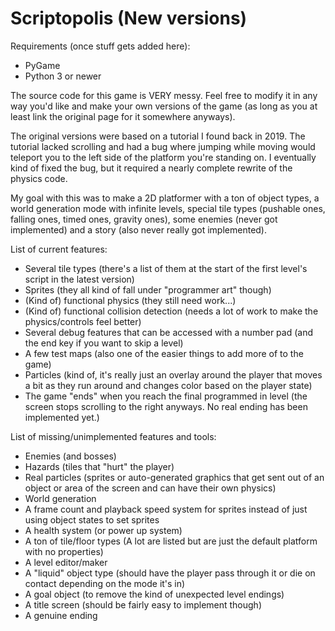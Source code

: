 # Scriptopolis (New versions)

Requirements (once stuff gets added here):
- PyGame
- Python 3 or newer

The source code for this game is VERY messy. Feel free to modify it in any way you'd like and make your own versions of the game (as long as you at least link the original page for it somewhere anyways).

The original versions were based on a tutorial I found back in 2019. The tutorial lacked scrolling and had a bug where jumping while moving would teleport you to the left side of the platform you're standing on. I eventually kind of fixed the bug, but it required a nearly complete rewrite of the physics code.

My goal with this was to make a 2D platformer with a ton of object types, a world generation mode with infinite levels, special tile types (pushable ones, falling ones, timed ones, gravity ones), some enemies (never got implemented) and a story (also never really got implemented).

List of current features:
- Several tile types (there's a list of them at the start of the first level's script in the latest version)
- Sprites (they all kind of fall under "programmer art" though)
- (Kind of) functional physics (they still need work...)
- (Kind of) functional collision detection (needs a lot of work to make the physics/controls feel better)
- Several debug features that can be accessed with a number pad (and the end key if you want to skip a level)
- A few test maps (also one of the easier things to add more of to the game)
- Particles (kind of, it's really just an overlay around the player that moves a bit as they run around and changes color based on the player state)
- The game "ends" when you reach the final programmed in level (the screen stops scrolling to the right anyways. No real ending has been implemented yet.)

List of missing/unimplemented features and tools:
- Enemies (and bosses)
- Hazards (tiles that "hurt" the player)
- Real particles (sprites or auto-generated graphics that get sent out of an object or area of the screen and can have their own physics)
- World generation
- A frame count and playback speed system for sprites instead of just using object states to set sprites
- A health system (or power up system)
- A ton of tile/floor types (A lot are listed but are just the default platform with no properties)
- A level editor/maker
- A "liquid" object type (should have the player pass through it or die on contact depending on the mode it's in)
- A goal object (to remove the kind of unexpected level endings)
- A title screen (should be fairly easy to implement though)
- A genuine ending
